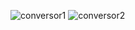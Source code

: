 ![conversor1](https://github.com/user-attachments/assets/19ebfac1-1073-4013-a440-7a0a6ec43519)
![conversor2](https://github.com/user-attachments/assets/90791781-1089-47e2-87b9-42b1407170cc)

